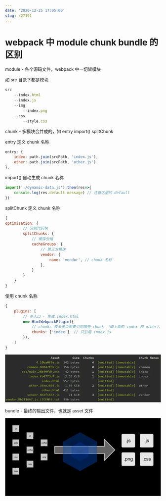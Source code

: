 ```yaml
---
date: '2020-12-25 17:05:00'
slug: /27191
---
```


# webpack 中 module chunk bundle 的区别

module - 各个源码文件，webpack 中一切皆模块

如 src 目录下都是模块

``` js 
src
    --index.html
    --index.js
    --img
        --index.png
    --css
        --style.css
```

chunk - 多模块合并成的，如 entry import() splitChunk

entry 定义 chunk 名称

``` js 
entry: {
    index: path.join(srcPath, 'index.js'),
    other: path.join(srcPath, 'other.js')
},
```

import() 自动生成 chunk 名称

``` js 
import('./dynamic-data.js').then(res=>{
    console.log(res.default.message) // 注意这里的 default
})
```

splitChunk 定义 chunk 名称

``` js 
{
optimization: {
        // 分割代码块
        splitChunks: {
            // 缓存分组
            cacheGroups: {
                // 第三方模块
                vendor: {
                    name: 'vendor', // chunk 名称
                },
            }
        }
    }
}    
```

使用 chunk 名称

``` js 
{
    plugins: [
        // 多入口 - 生成 index.html
        new HtmlWebpackPlugin({
            // chunks 表示该页面要引用哪些 chunk （即上面的 index 和 other），默认全部引用
            chunks: ['index']  // 只引用 index.js
        }),
    ]
}
```

![](./images/3406872457.webp)

bundle - 最终的输出文件，也就是 asset 文件

![](./images/what-is-webpack.webp)
 
 
 
 
 
 
 
 
 
 
 
 
 
 
 
 
 
 
 
 
 
 
 
 
 
